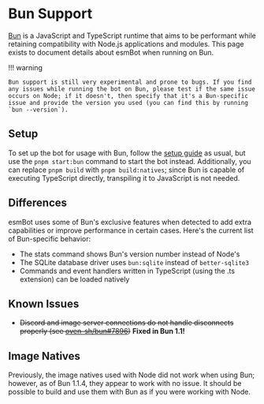 # Bun Support

[Bun](https://bun.sh) is a JavaScript and TypeScript runtime that aims to be performant while retaining compatibility with Node.js applications and modules. This page exists to document details about esmBot when running on Bun.

!!! warning

    Bun support is still very experimental and prone to bugs. If you find any issues while running the bot on Bun, please test if the same issue occurs on Node; if it doesn't, then specify that it's a Bun-specific issue and provide the version you used (you can find this by running `bun --version`).

## Setup

To set up the bot for usage with Bun, follow the [setup guide](https://docs.esmbot.net/setup) as usual, but use the `pnpm start:bun` command to start the bot instead. Additionally, you can replace `pnpm build` with `pnpm build:natives`; since Bun is capable of executing TypeScript directly, transpiling it to JavaScript is not needed.

## Differences

esmBot uses some of Bun's exclusive features when detected to add extra capabilities or improve performance in certain cases. Here's the current list of Bun-specific behavior:

- The stats command shows Bun's version number instead of Node's
- The SQLite database driver uses `bun:sqlite` instead of `better-sqlite3`
- Commands and event handlers written in TypeScript (using the .ts extension) can be loaded natively

## Known Issues

- <s>Discord and image server connections do not handle disconnects properly (see [oven-sh/bun#7896](https://github.com/oven-sh/bun/issues/7896))</s> **Fixed in Bun 1.1!**

## Image Natives

Previously, the image natives used with Node did not work when using Bun; however, as of Bun 1.1.4, they appear to work with no issue. It should be possible to build and use them with Bun as if you were working with Node.
